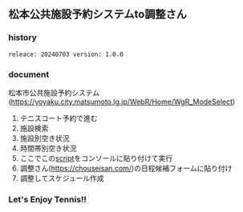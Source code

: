 ## 松本公共施設予約システムto調整さん

### history

```
releace: 20240703 version: 1.0.0
```

### document

松本市公共施設予約システム(https://yoyaku.city.matsumoto.lg.jp/WebR/Home/WgR_ModeSelect)

1. テニスコート予約で進む
2. 施設検索
3. 施設別空き状況
4. 時間帯別空き状況
5. ここでこの[script](https://github.com/kamotetu/matumoto_tennis_reservation_to_tyouseisan/blob/master/matumoto_tennis_reservation_to_tyouseisan.js)をコンソールに貼り付けて実行
6. 調整さん(https://chouseisan.com/)の日程候補フォームに貼り付け
7. 調整してスケジュール作成

### Let's Enjoy Tennis!!
